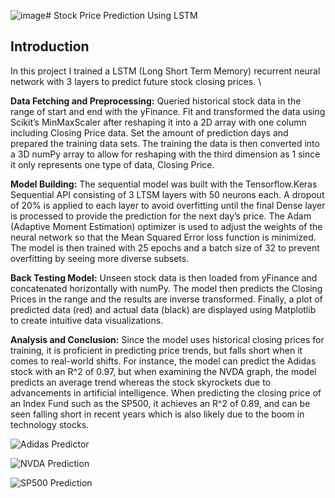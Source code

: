 ![image](https://github.com/user-attachments/assets/2845c160-e3c9-4c3a-a965-cfb71fdb81ca)# Stock Price Prediction Using LSTM

## Introduction
In this project I trained a LSTM (Long Short Term Memory) recurrent neural network with 3 layers to predict future stock closing prices. \

**Data Fetching and Preprocessing:** Queried historical stock data in the range of start and end with the yFinance. Fit and transformed the data using Scikit’s MinMaxScaler after reshaping it into a 2D array with one column including Closing Price data. Set the amount of prediction days and prepared the training data sets. The training the data is then converted into a 3D numPy array to allow for reshaping with the third dimension as 1 since it only represents one type of data, Closing Price.

**Model Building:** The sequential model was built with the Tensorflow.Keras Sequential API consisting of 3 LTSM layers with 50 neurons each. A dropout of 20% is applied to each layer to avoid overfitting until the final Dense layer is processed to provide the prediction for the next day’s price. The Adam (Adaptive Moment Estimation) optimizer is used to adjust the weights of the neural network so that the Mean Squared Error loss function is minimized. The model is then trained with 25 epochs and a batch size of 32 to prevent overfitting by seeing more diverse subsets.

**Back Testing Model:** Unseen stock data is then loaded from yFinance and concatenated horizontally with numPy. The model then predicts the Closing Prices in the range and the results are inverse transformed. Finally, a plot of predicted data (red) and actual data (black) are displayed using Matplotlib to create intuitive data visualizations.

**Analysis and Conclusion:** Since the model uses historical closing prices for training, it is proficient in predicting price trends, but falls short when it comes to real-world shifts. For instance, the model can predict the Adidas stock with an R^2 of 0.97, but when examining the NVDA graph, the model predicts an average trend whereas the stock skyrockets due to advancements in artificial intelligence. When predicting the closing price of an Index Fund such as the SP500, it achieves an R^2 of 0.89, and can be seen falling short in recent years which is also likely due to the boom in technology stocks.

![Adidas Predictor](https://github.com/user-attachments/assets/c9e98c1b-46f2-4657-914b-af91f5e00211)

![NVDA Prediction](https://github.com/user-attachments/assets/a861d670-ad49-4698-b5de-64916cd43e09)

![SP500 Prediction](https://github.com/user-attachments/assets/c00513da-ef29-4bf0-8e90-db55808cdf2b)



